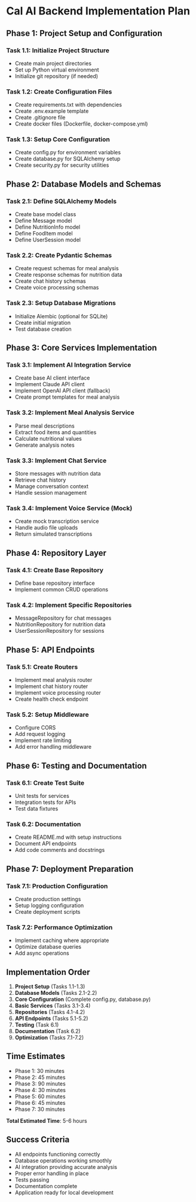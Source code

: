 # Cal AI Backend Implementation Plan

## Phase 1: Project Setup and Configuration

### Task 1.1: Initialize Project Structure
- Create main project directories
- Set up Python virtual environment
- Initialize git repository (if needed)

### Task 1.2: Create Configuration Files
- Create requirements.txt with dependencies
- Create .env.example template
- Create .gitignore file
- Create docker files (Dockerfile, docker-compose.yml)

### Task 1.3: Setup Core Configuration
- Create config.py for environment variables
- Create database.py for SQLAlchemy setup
- Create security.py for security utilities

## Phase 2: Database Models and Schemas

### Task 2.1: Define SQLAlchemy Models
- Create base model class
- Define Message model
- Define NutritionInfo model
- Define FoodItem model
- Define UserSession model

### Task 2.2: Create Pydantic Schemas
- Create request schemas for meal analysis
- Create response schemas for nutrition data
- Create chat history schemas
- Create voice processing schemas

### Task 2.3: Setup Database Migrations
- Initialize Alembic (optional for SQLite)
- Create initial migration
- Test database creation

## Phase 3: Core Services Implementation

### Task 3.1: Implement AI Integration Service
- Create base AI client interface
- Implement Claude API client
- Implement OpenAI API client (fallback)
- Create prompt templates for meal analysis

### Task 3.2: Implement Meal Analysis Service
- Parse meal descriptions
- Extract food items and quantities
- Calculate nutritional values
- Generate analysis notes

### Task 3.3: Implement Chat Service
- Store messages with nutrition data
- Retrieve chat history
- Manage conversation context
- Handle session management

### Task 3.4: Implement Voice Service (Mock)
- Create mock transcription service
- Handle audio file uploads
- Return simulated transcriptions

## Phase 4: Repository Layer

### Task 4.1: Create Base Repository
- Define base repository interface
- Implement common CRUD operations

### Task 4.2: Implement Specific Repositories
- MessageRepository for chat messages
- NutritionRepository for nutrition data
- UserSessionRepository for sessions

## Phase 5: API Endpoints

### Task 5.1: Create Routers
- Implement meal analysis router
- Implement chat history router
- Implement voice processing router
- Create health check endpoint

### Task 5.2: Setup Middleware
- Configure CORS
- Add request logging
- Implement rate limiting
- Add error handling middleware

## Phase 6: Testing and Documentation

### Task 6.1: Create Test Suite
- Unit tests for services
- Integration tests for APIs
- Test data fixtures

### Task 6.2: Documentation
- Create README.md with setup instructions
- Document API endpoints
- Add code comments and docstrings

## Phase 7: Deployment Preparation

### Task 7.1: Production Configuration
- Create production settings
- Setup logging configuration
- Create deployment scripts

### Task 7.2: Performance Optimization
- Implement caching where appropriate
- Optimize database queries
- Add async operations

## Implementation Order

1. **Project Setup** (Tasks 1.1-1.3)
2. **Database Models** (Tasks 2.1-2.2)
3. **Core Configuration** (Complete config.py, database.py)
4. **Basic Services** (Tasks 3.1-3.4)
5. **Repositories** (Tasks 4.1-4.2)
6. **API Endpoints** (Tasks 5.1-5.2)
7. **Testing** (Task 6.1)
8. **Documentation** (Task 6.2)
9. **Optimization** (Tasks 7.1-7.2)

## Time Estimates

- Phase 1: 30 minutes
- Phase 2: 45 minutes
- Phase 3: 90 minutes
- Phase 4: 30 minutes
- Phase 5: 60 minutes
- Phase 6: 45 minutes
- Phase 7: 30 minutes

**Total Estimated Time**: 5-6 hours

## Success Criteria

- All endpoints functioning correctly
- Database operations working smoothly
- AI integration providing accurate analysis
- Proper error handling in place
- Tests passing
- Documentation complete
- Application ready for local development
